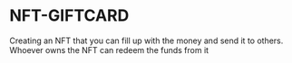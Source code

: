 # NFT-GIFTCARD
Creating an NFT that you can fill up with the money and send it to others. Whoever owns the NFT can redeem the funds from it
